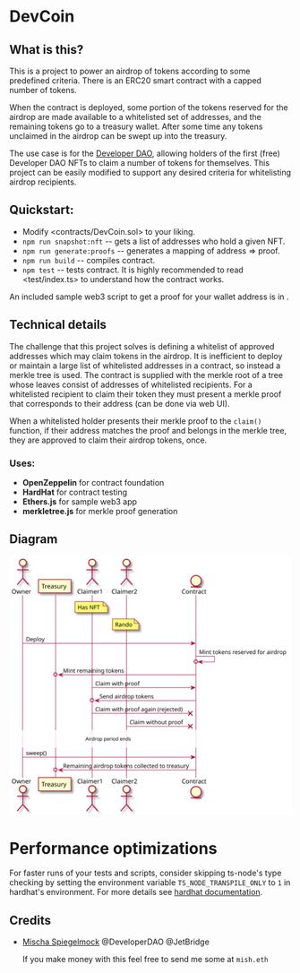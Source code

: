# DevCoin

## What is this?

This is a project to power an airdrop of tokens according to some predefined criteria. There is an ERC20 smart contract with a capped number of tokens.

When the contract is deployed, some portion of the tokens reserved for the airdrop are made available to a whitelisted set of addresses, and the remaining tokens go to a treasury wallet. After some time any tokens unclaimed in the airdrop can be swept up into the treasury.

The use case is for the [Developer DAO](https://www.developerdao.com/), allowing holders of the first (free) Developer DAO NFTs to claim a number of tokens for themselves. This project can be easily modified to support any desired criteria for whitelisting airdrop recipients.

## Quickstart:

- Modify <contracts/DevCoin.sol> to your liking.
- `npm run snapshot:nft` -- gets a list of addresses who hold a given NFT.
- `npm run generate:proofs` -- generates a mapping of address => proof.
- `npm run build` -- compiles contract.
- `npm test` -- tests contract. It is highly recommended to read <test/index.ts> to understand how the contract works.

An included sample web3 script to get a proof for your wallet address is in <web/>.

## Technical details

The challenge that this project solves is defining a whitelist of approved addresses which may claim tokens in the airdrop. It is inefficient to deploy or maintain a large list of whitelisted addresses in a contract, so instead a merkle tree is used. The contract is supplied with the merkle root of a tree whose leaves consist of addresses of whitelisted recipients. For a whitelisted recipient to claim their token they must present a merkle proof that corresponds to their address (can be done via web UI).

When a whitelisted holder presents their merkle proof to the `claim()` function, if their address matches the proof and belongs in the merkle tree, they are approved to claim their airdrop tokens, once.

### Uses:

- **OpenZeppelin** for contract foundation
- **HardHat** for contract testing
- **Ethers.js** for sample web3 app
- **merkletree.js** for merkle proof generation

## Diagram

![Diagram](doc/diagram.svg)

# Performance optimizations

For faster runs of your tests and scripts, consider skipping ts-node's type checking by setting the environment variable `TS_NODE_TRANSPILE_ONLY` to `1` in hardhat's environment. For more details see [hardhat documentation](https://hardhat.org/guides/typescript.html#performance-optimizations).

## Credits

- [Mischa Spiegelmock](https://twitter.com/spiegelmock) @DeveloperDAO @JetBridge

  If you make money with this feel free to send me some at `mish.eth`
